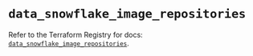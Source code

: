 # `data_snowflake_image_repositories`

Refer to the Terraform Registry for docs: [`data_snowflake_image_repositories`](https://registry.terraform.io/providers/snowflakedb/snowflake/2.4.0/docs/data-sources/image_repositories).
